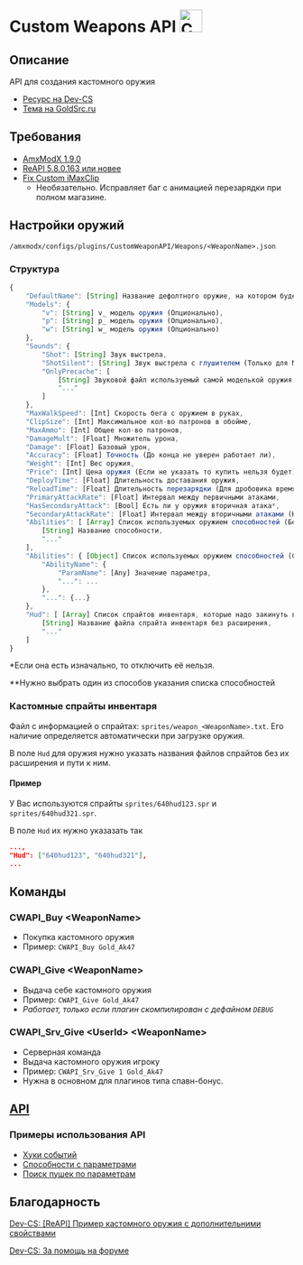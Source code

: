 # Custom Weapons API <img width=40 src="https://github.com/ArKaNeMaN/amxx-CustomWeaponsAPI/blob/master/Icon-96.png?raw=true" alt="CWAPI-Icon"/>


## Описание

API для создания кастомного оружия

- [Ресурс на Dev-CS](https://dev-cs.ru/resources/852/)
- [Тема на GoldSrc.ru](https://goldsrc.ru/threads/4202/)

## Требования

- [AmxModX 1.9.0](https://www.amxmodx.org/downloads-new.php)
- [ReAPI 5.8.0.163 или новее](http://teamcity.rehlds.org/project.html?projectId=Reapi)
- [Fix Custom iMaxClip](https://goldsrc.ru/threads/4165/)
  - Необязательно. Исправляет баг с анимацией перезарядки при полном магазине.

## Настройки оружий

`/amxmodx/configs/plugins/CustomWeaponAPI/Weapons/<WeaponName>.json`

### Структура
```js
{
    "DefaultName": [String] Название дефолтного оружие, на котором будет основано кастомное,
    "Models": {
        "v": [String] v_ модель оружия (Опционально),
        "p": [String] p_ модель оружия (Опционально),
        "w": [String] w_ модель оружия (Опционально)
    },
    "Sounds": {
        "Shot": [String] Звук выстрела,
        "ShotSilent": [String] Звук выстрела с глушителем (Только для M4A1 и USP-S),
        "OnlyPrecache": [
            [String] Звуковой файл используемый самой моделькой оружия,
            "..."
        ]
    },
    "MaxWalkSpeed": [Int] Скорость бега с оружием в руках,
    "ClipSize": [Int] Максимальное кол-во патронов в обойме,
    "MaxAmmo": [Int] Общее кол-во патронов,
    "DamageMult": [Float] Множитель урона,
    "Damage": [Float] Базовый урон,
    "Accuracy": [Float] Точность (До конца не уверен работает ли),
    "Weight": [Int] Вес оружия,
    "Price": [Int] Цена оружия (Если не указать то купить нельзя будет),
    "DeployTime": [Float] Длительность доставания оружия,
    "ReloadTime": [Float] Длительность перезарядки (Для дробовика время докидывания одного патрона),
    "PrimaryAttackRate": [Float] Интервал между первичными атаками,
    "HasSecondaryAttack": [Bool] Есть ли у оружия вторичная атака*,
    "SecondaryAttackRate": [Float] Интервал между вторичными атаками (Например, снятие\надевание глушителя),
    "Abilities": [ [Array] Список используемых оружием способностей (Без параметров)**
        [String] Название способности,
        "..."
    ], 
    "Abilities": { [Object] Список используемых оружием способностей (С параметрами)**
        "AbilityName": {
            "ParamName": [Any] Значение параметра,
            "...": ...
        },
        "...": {...}
    },
    "Hud": [ [Array] Список спрайтов инвентаря, которые надо закинуть в прекеш
        [String] Название файла спрайта инвентаря без расширения,
        "..."
    ]
}
```

*Если она есть изначально, то отключить её нельзя.

**Нужно выбрать один из способов указания списка способностей

### Кастомные спрайты инвентаря

Файл с информацией о спрайтах: `sprites/weapon_<WeaponName>.txt`. Его наличие определяется автоматически при загрузке оружия.

В поле `Hud` для оружия нужно указать названия файлов спрайтов без их расширения и пути к ним.

#### Пример

У Вас используются спрайты `sprites/640hud123.spr` и `sprites/640hud321.spr`.

В поле `Hud` их нужно указазать так

```json
...,
"Hud": ["640hud123", "640hud321"],
...
```

## Команды

### CWAPI_Buy \<WeaponName\>
* Покупка кастомного оружия
* Пример: `CWAPI_Buy Gold_Ak47`

### CWAPI_Give \<WeaponName\>
* Выдача себе кастомного оружия
* Пример: `CWAPI_Give Gold_Ak47`
* _Работает, только если плагин скомпилирован с дефайном `DEBUG`_

### CWAPI_Srv_Give \<UserId\> \<WeaponName\>
* Серверная команда
* Выдача кастомного оружия игроку
* Пример: `CWAPI_Srv_Give 1 Gold_Ak47`
* Нужна в основном для плагинов типа спавн-бонус.

## [API](https://github.com/ArKaNeMaN/amxx-CustomWeaponsAPI/blob/master/include/cwapi.inc)

### Примеры использования API

- [Хуки событий](https://github.com/ArKaNeMaN/amxx-CustomWeaponsAPI/blob/master/CWAPI_Test_Hooks.sma)
- [Способности с параметрами](https://github.com/ArKaNeMaN/amxx-CustomWeaponsAPI/blob/master/CWAPI_Test_AbilParams.sma)
- [Поиск пушек по параметрам](https://github.com/ArKaNeMaN/amxx-CustomWeaponsAPI/blob/master/CWAPI_Test_Search.sma)

## Благодарность
[Dev-CS: [ReAPI] Пример кастомного оружия с дополнительними свойствами](https://dev-cs.ru/threads/1983/)

[Dev-CS: За помощь на форуме](https://dev-cs.ru/threads/7718/)
